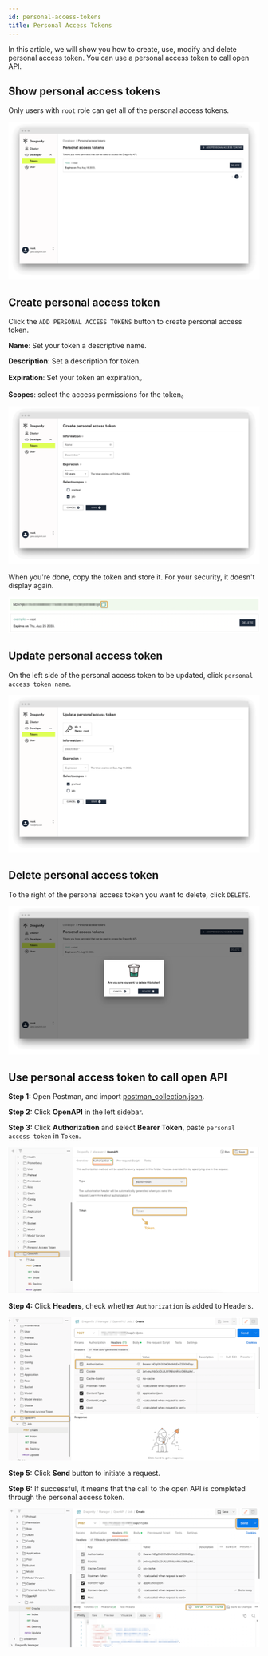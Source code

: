 ```yaml
---
id: personal-access-tokens
title: Personal Access Tokens
---
```


In this article, we will show you how to create, use, modify and delete personal access token.
You can use a personal access token to call open API.

## Show personal access tokens

Only users with `root` role can get all of the personal access tokens.

![tokens](../resource/personal-access-tokens/tokens.png)

## Create personal access token

Click the `ADD PERSONAL ACCESS TOKENS` button to create personal access token.

**Name**: Set your token a descriptive name.

**Description**: Set a description for token.

**Expiration**: Set your token an expiration。

**Scopes**: select the access permissions for the token。

![create-token](../resource/personal-access-tokens/create-token.png)

When you're done, copy the token and store it. For your security, it doesn't display again.

![copy-token](../resource/personal-access-tokens/copy-token.png)

## Update personal access token

On the left side of the personal access token to be updated, click `personal access token name`.

![update-token](../resource/personal-access-tokens/update-token.png)

## Delete personal access token

To the right of the personal access token you want to delete, click `DELETE`.

![delete-token](../resource/personal-access-tokens/delete-token.png)

## Use personal access token to call open API

**Step 1:** Open Postman, and import [postman_collection.json](https://github.com/gaius-qi/dragonfly-docs/blob/main/manager/postman/Dragonfly.postman_collection.json).

**Step 2:** Click **OpenAPI** in the left sidebar.

**Step 3:** Click **Authorization** and select **Bearer Token**, paste `personal access token` in `Token`.

![add-token-to-open-api](../resource/personal-access-tokens/add-token-to-open-api.png)

**Step 4:** Click **Headers**, check whether `Authorization` is added to Headers.

![verify-headers](../resource/personal-access-tokens/verify-headers.png)

**Step 5:** Click **Send** button to initiate a request.

**Step 6:** If successful, it means that the call to the open API is completed through the personal access token.

![verify-open-api](../resource/personal-access-tokens/verify-request.png)
